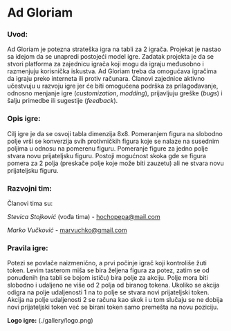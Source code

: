 # __Ad Gloriam__


### __Uvod:__

Ad Gloriam je potezna strateška igra na tabli za 2 igrača. Projekat je nastao sa idejom da se unapredi postojeći model igre. Zadatak projekta je da se stvori platforma za zajednicu igrača koji mogu da igraju međusobno i razmenjuju korisnička iskustva. Ad Gloriam treba da omogućava igračima da igraju preko interneta ili protiv računara. Članovi zajednice aktivno učestvuju u razvoju igre jer će biti omogućena podrška za prilagođavanje, odnosno menjanje igre (_customization_, _modding_), prijavljuju greške (_bugs_) i šalju primedbe ili sugestije (_feedback_). 

### __Opis igre__:

Cilj igre je da se osvoji tabla dimenzija 8x8. Pomeranjem figura na slobodno polje vrši se konverzija svih protivničkih figura koje se nalaze na susednim poljima u odnosu na pomerenu figuru. Pomeranje figure za jedno polje stvara novu prijateljsku figuru. Postoji mogućnost skoka gde se figura pomera za 2 polja (preskače polje koje može biti zauzetu) ali ne stvara novu prijateljsku figuru.

### __Razvojni tim:__

Članovi tima su:

*Stevica Stojković* (vođa tima) - [hochopepa@mail.com](hochopepa@mail.com)

*Marko Vučković* - [marvuchko@gmail.com](marvuchko@gmail.com)

### __Pravila igre:__

Potezi se povlače naizmenično, a prvi počinje igrač koji kontroliše žuti token. Levim tasterom miša se bira željena figura za potez, zatim se od ponuđenih (na tabli se bojom ističu) bira polje za akciju. Polje mora biti slobodno i udaljeno ne više od 2 polja od biranog tokena. Ukoliko se akcija odigra na polje udaljenosti 1 na to polje se stvara novi prijateljski token. Akcija na polje udaljenosti 2 se računa kao skok i u tom slučaju se ne dobija novi prijateljski token već se birani token samo premešta na novu poziciju.

__Logo igre:__
(./gallery/logo.png)